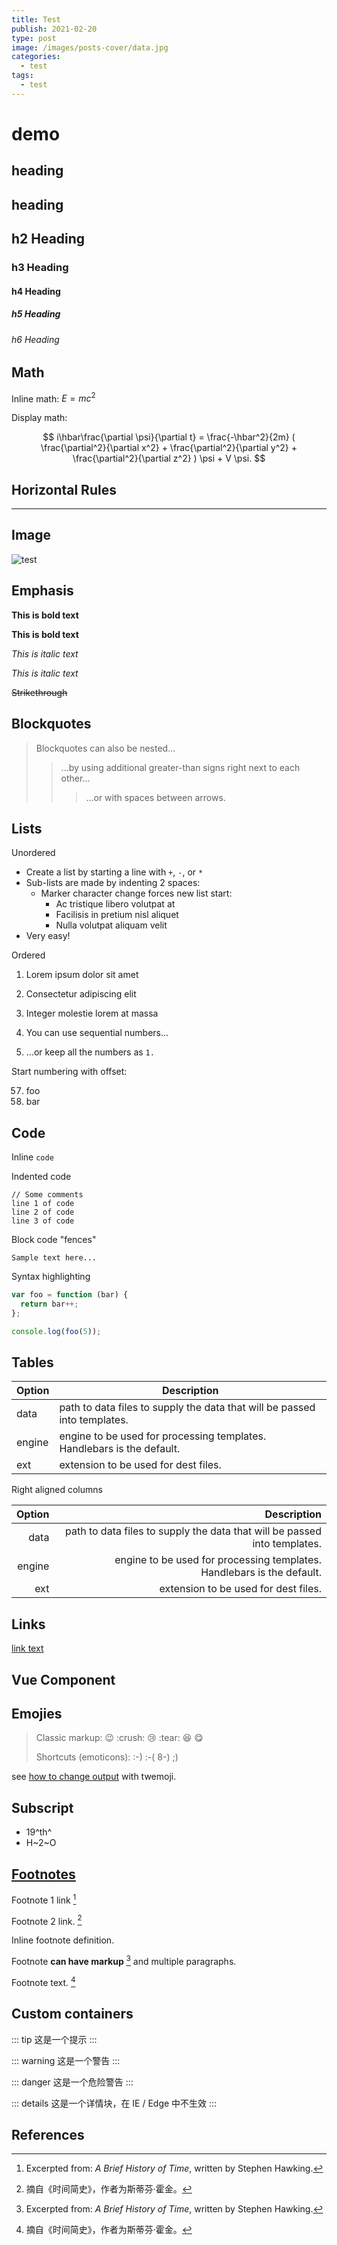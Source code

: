 ```yaml
---
title: Test
publish: 2021-02-20
type: post
image: /images/posts-cover/data.jpg
categories:
  - test
tags:
  - test
---
```



# demo

## heading

## heading

## h2 Heading
### h3 Heading
#### h4 Heading
##### h5 Heading
###### h6 Heading

## Math
Inline math: $E = mc^2$

Display math:

$$ i\hbar\frac{\partial \psi}{\partial t} = \frac{-\hbar^2}{2m} ( \frac{\partial^2}{\partial x^2} + \frac{\partial^2}{\partial y^2} + \frac{\partial^2}{\partial z^2} ) \psi + V \psi. $$

## Horizontal Rules

___

## Image
![test](/images/Ben.png)


## Emphasis

**This is bold text**

__This is bold text__

*This is italic text*

_This is italic text_

~~Strikethrough~~


## Blockquotes


> Blockquotes can also be nested...
> > ...by using additional greater-than signs right next to each other...
> >
> > > ...or with spaces between arrows.


## Lists

Unordered

+ Create a list by starting a line with `+`, `-`, or `*`
+ Sub-lists are made by indenting 2 spaces:
  - Marker character change forces new list start:
    * Ac tristique libero volutpat at
    + Facilisis in pretium nisl aliquet
    - Nulla volutpat aliquam velit
+ Very easy!

Ordered

1. Lorem ipsum dolor sit amet
2. Consectetur adipiscing elit
3. Integer molestie lorem at massa


1. You can use sequential numbers...
1. ...or keep all the numbers as `1.`

Start numbering with offset:

57. foo
1. bar


## Code

Inline `code`

Indented code

    // Some comments
    line 1 of code
    line 2 of code
    line 3 of code


Block code "fences"

```
Sample text here...
```

Syntax highlighting

``` js
var foo = function (bar) {
  return bar++;
};

console.log(foo(5));
```

## Tables

| Option | Description |
| ------ | ----------- |
| data   | path to data files to supply the data that will be passed into templates. |
| engine | engine to be used for processing templates. Handlebars is the default. |
| ext    | extension to be used for dest files. |

Right aligned columns

| Option | Description |
| ------:| -----------:|
| data   | path to data files to supply the data that will be passed into templates. |
| engine | engine to be used for processing templates. Handlebars is the default. |
| ext    | extension to be used for dest files. |


## Links

[link text](http://dev.nodeca.com)


## Vue Component

<TestComponent />


## Emojies

> Classic markup: :wink: :crush: :cry: :tear: :laughing: :yum:
>
> Shortcuts (emoticons): :-) :-( 8-) ;)

see [how to change output](https://github.com/markdown-it/markdown-it-emoji#change-output) with twemoji.


## Subscript

- 19^th^
- H~2~O


## [Footnotes](https://github.com/markdown-it/markdown-it-footnote)

Footnote 1 link [^1]

Footnote 2 link. [^2]

Inline footnote definition.

Footnote **can have markup** [^first] and multiple paragraphs.

Footnote text. [^second]


## Custom containers

::: tip
这是一个提示
:::

::: warning
这是一个警告
:::

::: danger
这是一个危险警告
:::

::: details
这是一个详情块，在 IE / Edge 中不生效
:::

## References

[^1]: Excerpted from: *A Brief History of Time*, written by Stephen Hawking.

[^2]: 摘自《时间简史》，作者为斯蒂芬·霍金。

[^first]: Excerpted from: *A Brief History of Time*, written by Stephen Hawking.

[^second]: 摘自《时间简史》，作者为斯蒂芬·霍金。
